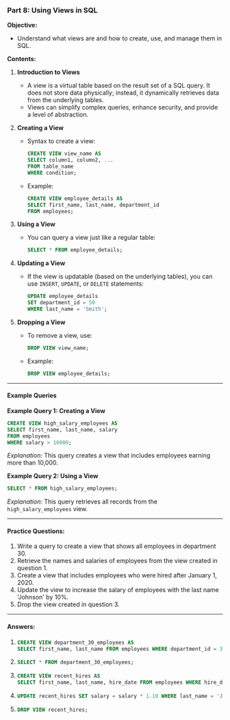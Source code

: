 ### **Part 8: Using Views in SQL**

**Objective:**  
- Understand what views are and how to create, use, and manage them in SQL.

**Contents:**
1. **Introduction to Views**
   - A view is a virtual table based on the result set of a SQL query. It does not store data physically; instead, it dynamically retrieves data from the underlying tables.
   - Views can simplify complex queries, enhance security, and provide a level of abstraction.

2. **Creating a View**
   - Syntax to create a view:
     ```sql
     CREATE VIEW view_name AS
     SELECT column1, column2, ...
     FROM table_name
     WHERE condition;
     ```
   - Example:
     ```sql
     CREATE VIEW employee_details AS
     SELECT first_name, last_name, department_id
     FROM employees;
     ```

3. **Using a View**
   - You can query a view just like a regular table:
     ```sql
     SELECT * FROM employee_details;
     ```

4. **Updating a View**
   - If the view is updatable (based on the underlying tables), you can use `INSERT`, `UPDATE`, or `DELETE` statements:
     ```sql
     UPDATE employee_details
     SET department_id = 50
     WHERE last_name = 'Smith';
     ```

5. **Dropping a View**
   - To remove a view, use:
     ```sql
     DROP VIEW view_name;
     ```
   - Example:
     ```sql
     DROP VIEW employee_details;
     ```

---

#### **Example Queries**

**Example Query 1: Creating a View**
```sql
CREATE VIEW high_salary_employees AS
SELECT first_name, last_name, salary 
FROM employees 
WHERE salary > 10000;
```
*Explanation:* This query creates a view that includes employees earning more than 10,000.

**Example Query 2: Using a View**
```sql
SELECT * FROM high_salary_employees;
```
*Explanation:* This query retrieves all records from the `high_salary_employees` view.

---

#### **Practice Questions:**

1. Write a query to create a view that shows all employees in department 30.
2. Retrieve the names and salaries of employees from the view created in question 1.
3. Create a view that includes employees who were hired after January 1, 2020.
4. Update the view to increase the salary of employees with the last name 'Johnson' by 10%.
5. Drop the view created in question 3.

---

#### **Answers:**

1. ```sql
   CREATE VIEW department_30_employees AS
   SELECT first_name, last_name FROM employees WHERE department_id = 30;
   ```
2. ```sql
   SELECT * FROM department_30_employees;
   ```
3. ```sql
   CREATE VIEW recent_hires AS
   SELECT first_name, last_name, hire_date FROM employees WHERE hire_date > '2020-01-01';
   ```
4. ```sql
   UPDATE recent_hires SET salary = salary * 1.10 WHERE last_name = 'Johnson';
   ```
5. ```sql
   DROP VIEW recent_hires;
   ```
